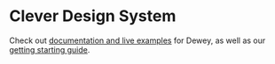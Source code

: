# Clever Design System

Check out [documentation and live examples](https://clever.github.io/components/#/intro) for Dewey, as well as our [getting starting guide](https://clever.github.io/components/#/getting-started).
